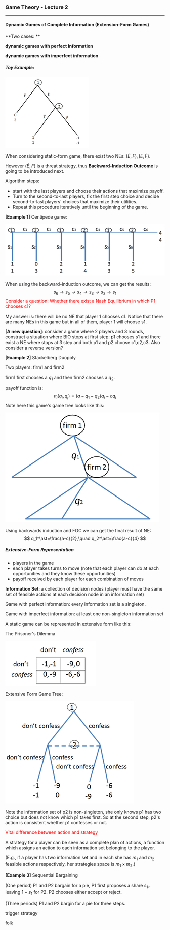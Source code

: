 ### Game Theory - Lecture 2

---

#### Dynamic Games of Complete Information (Extension-Form Games)

**Two cases: **

**dynamic games with perfect information**

**dynamic games with imperfect information**

##### Toy Example:

<img src="..\Pictures\l1-5.png" style="zoom:50%;" />

When considering static-form game, there exist two NEs: $(\bar{E},F),(E,\bar{F})$. 

However $(\bar{E},F)$ is a threat strategy, thus **Backward-Induction Outcome** is going to be introduced next.

Algorithm steps:

- start with the last players and choose their actions that maximize payoff.
- Turn to the second-to-last players, fix the first step choice and decide second-to-last players' choices that maximize their utilities.
- Repeat this procedure iteratively until the beginning of the game.

**[Example 1]** Centipede game:

<img src="..\Pictures\l1-6.png" style="zoom:50%;" />

When using the backward-induction outcome, we can get the results:
$$
s_6\to s_5\to s_4\to s_3\to s_2\to s_1
$$
<font color=red>Consider a question: Whether there exist a Nash Equilibrium in which P1 chooses c1?</font>

My answer is: there will be no NE that player 1 chooses c1. Notice that there are many NEs in this game but in all of them, player 1 will choose s1. 



**[A new question]**: consider a game where 2 players and 3 rounds,  construct a situation where BIO stops at first step: p1 chooses s1 and there exist a NE where stops at 3 step and both p1 and p2 choose c1,c2,c3. Also consider a reverse version?



**[Example 2]** Stackelberg Duopoly 

Two players: firm1 and firm2

firm1 first chooses a $q_1$ and then firm2 chooses a $q_2$.

payoff function is:
$$
\pi_i(q_i,q_j)=(a-q_1-q_2)q_i -cq_i
$$
Note here this game's game tree looks like this:

<img src="..\Pictures\l2-2.png" style="zoom:60%;" />

Using backwards induction and FOC we can get the final result of NE:
$$
q_1^\ast=\frac{a-c}{2},\quad q_2^\ast=\frac{a-c}{4}
$$

##### Extensive-Form Representation

- players in the game
- each player takes turns to move (note that each player can do at each opportunities and they know these opportunities)
- payoff received by each player for each combination of moves

**Information Set**: a collection of decision nodes (player must have the same set of feasible actions at each decision node in an information set)

Game with perfect information: every information set is a singleton.

Game with imperfect information: at least one non-singleton information set

A static game can be represented in extensive form like this:

The Prisoner's Dilemma

<img src="..\Pictures\l2-3.png" style="zoom:50%;" />

Extensive Form Game Tree:

<img src="..\Pictures\l2-4.png" style="zoom:67%;" />

Note the information set of p2 is non-singleton, she only knows p1 has two choice but does not know which p1 takes first. So at the second step, p2's action is consistent whether p1 confesses or not. 

<font color=red>Vital difference between action and strategy</font>

A strategy for a player can be seen as a complete plan of actions, a function which assigns an action to each information set belonging to the player.

(E.g., if a player has two information set and in each she has $m_1$ and $m_2$ feasible actions respectively, her strategies space is $m_1\times m_2$.)

**[Example 3]** Sequential Bargaining 

(One period) P1 and P2 bargain for a pie, P1 first proposes a share $s_1$， leaving $1-s_1$ for P2. P2 chooses either accept or reject.

(Three periods) P1 and P2 bargin for a pie for three steps. 

trigger strategy

folk 